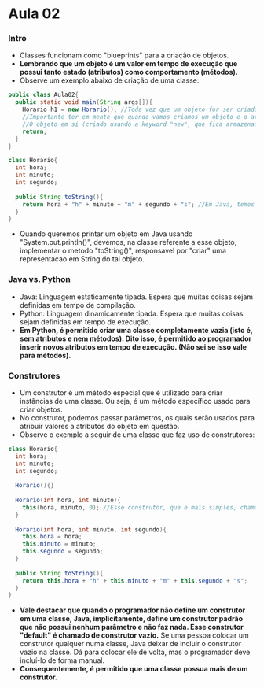 # Aula 02

### Intro
* Classes funcionam como "blueprints" para a criação de objetos.
* __Lembrando que um objeto é um valor em tempo de execução que possui tanto estado (atributos) como comportamento (métodos).__
* Observe um exemplo abaixo de criação de uma classe:
```java
public class Aula02{
  public static void main(String args[]){
    Horario h1 = new Horario(); //Toda vez que um objeto for ser criado em Java, devemos usar a keyword "new".
    //Importante ter em mente que quando vamos criamos um objeto e o atribuimos, como foi feito acima, estamos na verdade criando duas variaveis.
    //O objeto em si (criado usando a keyword "new", que fica armazenado na heap. E um ponteiro implicito h1, que ta armazenado na stack/pilha e que aponta para esse objeto presente na heap.
    return;
  }
}

class Horario{
  int hora;
  int minuto;
  int segundo;
  
  public String toString(){
    return hora + "h" + minuto + "m" + segundo + "s"; //Em Java, temos que quando concatenamos alguma coisa com String, esse "alguma coisa" vira uma String.
  }
}
```
* Quando queremos printar um objeto em Java usando "System.out.println()", devemos, na classe referente a esse objeto, implementar o metodo "toString()", responsavel por "criar" uma representacao em String do tal objeto.

### Java vs. Python
* Java: Linguagem estaticamente tipada. Espera que muitas coisas sejam definidas em tempo de compilação.
* Python: Linguagem dinamicamente tipada. Espera que muitas coisas sejam definidas em tempo de execução.
* __Em Python, é permitido criar uma classe completamente vazia (isto é, sem atributos e nem métodos). Dito isso, é permitido ao programador inserir novos atributos em tempo de execução. (Não sei se isso vale para métodos).__

### Construtores
* Um construtor é um método especial que é utilizado para criar instâncias de uma classe. Ou seja, é um método específico usado para criar objetos.
* No construtor, podemos passar parâmetros, os quais serão usados para atribuir valores a atributos do objeto em questão.
* Observe o exemplo a seguir de uma classe que faz uso de construtores:
```java
class Horario{
  int hora;
  int minuto;
  int segundo;
  
  Horario(){}
  
  Horario(int hora, int minuto){
    this(hora, minuto, 0); //Esse construtor, que é mais simples, chama o construtor mais complexo (que também é mais flexível).
  }
  
  Horario(int hora, int minuto, int segundo){
    this.hora = hora;
    this.minuto = minuto;
    this.segundo = segundo;
  }
  
  public String toString(){
    return this.hora + "h" + this.minuto + "m" + this.segundo + "s";
  }
}
```
* __Vale destacar que quando o programador não define um construtor em uma classe, Java, implicitamente, define um construtor padrão que não possui nenhum parâmetro e não faz nada. Esse construtor "default" é chamado de construtor vazio.__ Se uma pessoa colocar um construtor qualquer numa classe, Java deixar de incluir o construtor vazio na classe. Dá para colocar ele de volta, mas o programador deve incluí-lo de forma manual.
* __Consequentemente, é permitido que uma classe possua mais de um construtor.__
